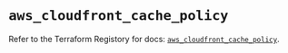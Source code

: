 # `aws_cloudfront_cache_policy`

Refer to the Terraform Registory for docs: [`aws_cloudfront_cache_policy`](https://www.terraform.io/docs/providers/aws/r/cloudfront_cache_policy).
